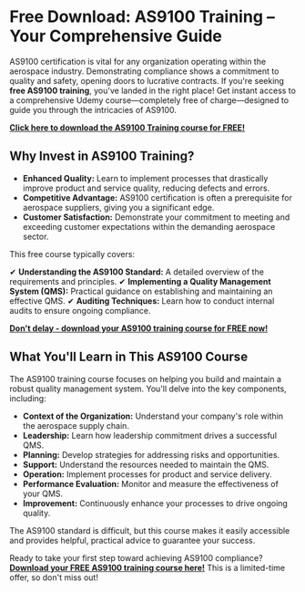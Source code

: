 # Free Download: AS9100 Training – Your Comprehensive Guide

AS9100 certification is vital for any organization operating within the aerospace industry. Demonstrating compliance shows a commitment to quality and safety, opening doors to lucrative contracts. If you're seeking **free AS9100 training**, you've landed in the right place! Get instant access to a comprehensive Udemy course—completely free of charge—designed to guide you through the intricacies of AS9100.

[**Click here to download the AS9100 Training course for FREE!**](https://udemywork.com/as9100-training)

## Why Invest in AS9100 Training?

*   **Enhanced Quality:** Learn to implement processes that drastically improve product and service quality, reducing defects and errors.
*   **Competitive Advantage:** AS9100 certification is often a prerequisite for aerospace suppliers, giving you a significant edge.
*   **Customer Satisfaction:** Demonstrate your commitment to meeting and exceeding customer expectations within the demanding aerospace sector.

This free course typically covers:

✔ **Understanding the AS9100 Standard:** A detailed overview of the requirements and principles.
✔ **Implementing a Quality Management System (QMS):** Practical guidance on establishing and maintaining an effective QMS.
✔ **Auditing Techniques:** Learn how to conduct internal audits to ensure ongoing compliance.

[**Don't delay - download your AS9100 training course for FREE now!**](https://udemywork.com/as9100-training)

## What You'll Learn in This AS9100 Course

The AS9100 training course focuses on helping you build and maintain a robust quality management system. You'll delve into the key components, including:

*   **Context of the Organization:** Understand your company's role within the aerospace supply chain.
*   **Leadership:** Learn how leadership commitment drives a successful QMS.
*   **Planning:** Develop strategies for addressing risks and opportunities.
*   **Support:** Understand the resources needed to maintain the QMS.
*   **Operation:** Implement processes for product and service delivery.
*   **Performance Evaluation:** Monitor and measure the effectiveness of your QMS.
*   **Improvement:** Continuously enhance your processes to drive ongoing quality.

The AS9100 standard is difficult, but this course makes it easily accessible and provides helpful, practical advice to guarantee your success.

Ready to take your first step toward achieving AS9100 compliance? **[Download your FREE AS9100 training course here!](https://udemywork.com/as9100-training)** This is a limited-time offer, so don't miss out!

